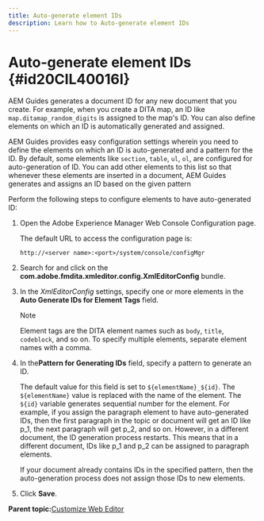 ```yaml
---
title: Auto-generate element IDs
description: Learn how to Auto-generate element IDs
---
```

# Auto-generate element IDs {#id20CIL40016I}

AEM Guides generates a document ID for any new document that you create. For example, when you create a DITA map, an ID like `map.ditamap_random_digits` is assigned to the map's ID. You can also define elements on which an ID is automatically generated and assigned.

AEM Guides provides easy configuration settings wherein you need to define the elements on which an ID is auto-generated and a pattern for the ID. By default, some elements like `section`, `table`, `ul`, `ol`, are configured for auto-generation of ID. You can add other elements to this list so that whenever these elements are inserted in a document, AEM Guides generates and assigns an ID based on the given pattern

Perform the following steps to configure elements to have auto-generated ID:

1.  Open the Adobe Experience Manager Web Console Configuration page.

    The default URL to access the configuration page is:

    ```http
    http://<server name>:<port>/system/console/configMgr
    ```

1.  Search for and click on the **com.adobe.fmdita.xmleditor.config.XmlEditorConfig** bundle.

1.  In the *XmlEditorConfig* settings, specify one or more elements in the **Auto Generate IDs for Element Tags** field.

    >[!NOTE]
    >
    > Element tags are the DITA element names such as `body`, `title`, `codeblock`, and so on. To specify multiple elements, separate element names with a comma.

1.  In the**Pattern for Generating IDs** field, specify a pattern to generate an ID.

    The default value for this field is set to `${elementName}_${id}`. The `${elementName}` value is replaced with the name of the element. The `${id}` variable generates sequential number for the element. For example, if you assign the paragraph element to have auto-generated IDs, then the first paragraph in the topic or document will get an ID like p\_1, the next paragraph will get p\_2, and so on. However, in a different document, the ID generation process restarts. This means that in a different document, IDs like p\_1 and p\_2 can be assigned to paragraph elements.

    If your document already contains IDs in the specified pattern, then the auto-generation process does not assign those IDs to new elements.

1.  Click **Save**.


**Parent topic:**[Customize Web Editor](conf-web-editor.md)
